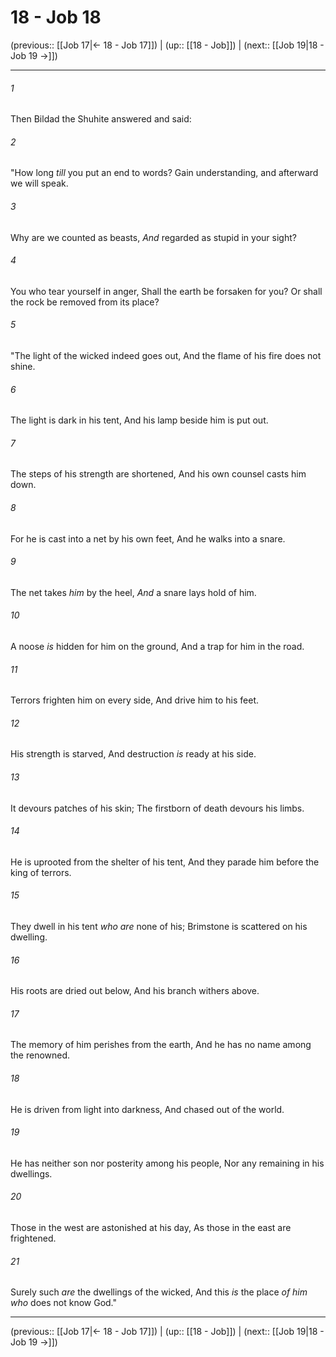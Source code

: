 # 18 - Job 18

(previous:: [[Job 17|← 18 - Job 17]]) | (up:: [[18 - Job]]) | (next:: [[Job 19|18 - Job 19 →]])

***


###### 1 
Then Bildad the Shuhite answered and said: 

###### 2 
"How long _till_ you put an end to words? Gain understanding, and afterward we will speak. 

###### 3 
Why are we counted as beasts, _And_ regarded as stupid in your sight? 

###### 4 
You who tear yourself in anger, Shall the earth be forsaken for you? Or shall the rock be removed from its place? 

###### 5 
"The light of the wicked indeed goes out, And the flame of his fire does not shine. 

###### 6 
The light is dark in his tent, And his lamp beside him is put out. 

###### 7 
The steps of his strength are shortened, And his own counsel casts him down. 

###### 8 
For he is cast into a net by his own feet, And he walks into a snare. 

###### 9 
The net takes _him_ by the heel, _And_ a snare lays hold of him. 

###### 10 
A noose _is_ hidden for him on the ground, And a trap for him in the road. 

###### 11 
Terrors frighten him on every side, And drive him to his feet. 

###### 12 
His strength is starved, And destruction _is_ ready at his side. 

###### 13 
It devours patches of his skin; The firstborn of death devours his limbs. 

###### 14 
He is uprooted from the shelter of his tent, And they parade him before the king of terrors. 

###### 15 
They dwell in his tent _who are_ none of his; Brimstone is scattered on his dwelling. 

###### 16 
His roots are dried out below, And his branch withers above. 

###### 17 
The memory of him perishes from the earth, And he has no name among the renowned. 

###### 18 
He is driven from light into darkness, And chased out of the world. 

###### 19 
He has neither son nor posterity among his people, Nor any remaining in his dwellings. 

###### 20 
Those in the west are astonished at his day, As those in the east are frightened. 

###### 21 
Surely such _are_ the dwellings of the wicked, And this _is_ the place _of him who_ does not know God."

***

(previous:: [[Job 17|← 18 - Job 17]]) | (up:: [[18 - Job]]) | (next:: [[Job 19|18 - Job 19 →]])
